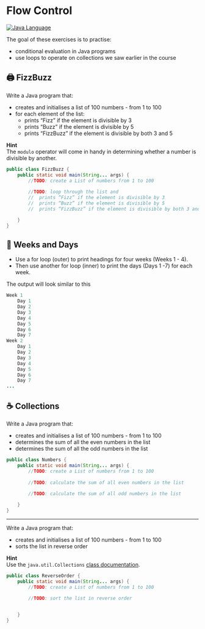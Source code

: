 # Flow Control

[![Java Language](https://img.shields.io/badge/platform-OpenJDK-3A75B0.svg?logo=OpenJDK)][1]

The goal of these exercises is to practise:
- conditional evaluation in Java programs
- use loops to operate on collections we saw earlier in the course

## :printer: FizzBuzz

Write a Java program that:
- creates and initialises a list of 100 numbers - from 1 to 100
- for each element of the list:
    - prints “Fizz” if the element is divisible by 3
    - prints “Buzz” if the element is divisible by 5
    - prints “FizzBuzz” if the element is divisible by both 3 and 5

**Hint** <br/>
The `modulo` operator will come in handy in determining
whether a number is divisible by another.

```java
public class FizzBuzz {
    public static void main(String... args) {
        //TODO: create a List of numbers from 1 to 100
        
        //TODO: loop through the list and
        //  prints “Fizz” if the element is divisible by 3
        //  prints “Buzz” if the element is divisible by 5
        //  prints “FizzBuzz” if the element is divisible by both 3 and 5

    }
}

```

## :date: Weeks and Days

- Use a for loop (outer) to print headings for four weeks (Weeks 1 - 4).
- Then use another for loop (inner) to print the days (Days 1 -7) for each week.

The output will look similar to this

```java
Week 1
    Day 1
    Day 2
    Day 3
    Day 4
    Day 5
    Day 6
    Day 7
Week 2
    Day 1
    Day 2
    Day 3
    Day 4
    Day 5
    Day 6
    Day 7
...
```

## :coffee: Collections

Write a Java program that:
- creates and initialises a list of 100 numbers - from 1 to 100
- determines the sum of all the even numbers in the list
- determines the sum of all the odd numbers in the list


```java
public class Numbers {
    public static void main(String... args) {
        //TODO: create a List of numbers from 1 to 100
        
        //TODO: calculate the sum of all even numbers in the list
        
        //TODO: calculate the sum of all odd numbers in the list

    }
}

```

----

Write a Java program that:
- creates and initialises a list of 100 numbers - from 1 to 100
- sorts the list in reverse order

**Hint** <br/>
Use the `java.util.Collections` [class documentation][2]. 



```java
public class ReverseOrder {
    public static void main(String... args) {
        //TODO: create a List of numbers from 1 to 100
        
        //TODO: sort the list in reverse order


    }
}

```

[1]: https://docs.oracle.com/javase/8/docs/api/index.html
[2]: https://docs.oracle.com/javase/8/docs/api/java/util/Collections.html 